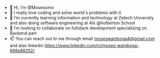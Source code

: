 - 👋 Hi, I’m @Mosesomo
- 👀 I really love coding and solve world`s problems with it
- 🌱 I’m currently learning information and technology at Zetech University and also doing software engineering at Alx @holberton School
- 💞️ I’m looking to collaborate on  fullstack development specializing on Backend part
- 📫 You can reach out to me through email moseswamboga4@gmail.com and also linkedin https://www.linkedin.com/in/moses-wamboga-698a88252/

<!---
Mosesomo/Mosesomo is a ✨ special ✨ repository because its `README.md` (this file) appears on your GitHub profile.
You can click the Preview link to take a look at your changes.
--->

